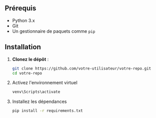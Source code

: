 ## Prérequis

- Python 3.x
- Git
- Un gestionnaire de paquets comme `pip`

## Installation

1. **Clonez le dépôt** :
   ```bash
   git clone https://github.com/votre-utilisateur/votre-repo.git
   cd votre-repo

2. Activez l'environnement virtuel
   ```bash
   venv\Scripts\activate

3. Installez les dépendances
   ```bash
   pip install -r requirements.txt
